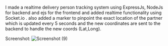 I made a realtime delivery person tracking system using ExpressJs, NodeJs for backend and ejs for the frontend 
and added realtime functionality using Socket.io . also added a marker to pinpoint the exact location of the partner 
which is updated every 5 seconds and the new coordinates are sent to the backend to handle the new coords (Lat,Long).


Screenshot:
![Screenshot (9)](https://github.com/user-attachments/assets/2706fd8e-b870-4315-bcde-18333e32b167)
